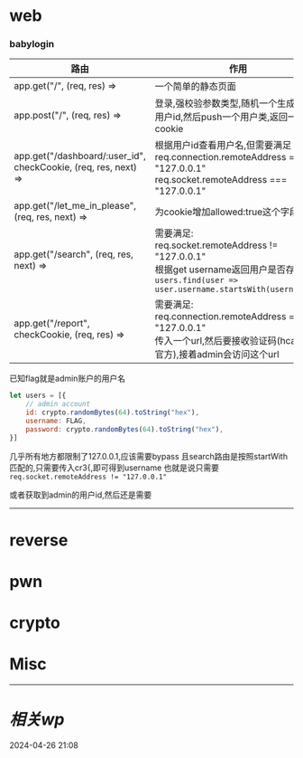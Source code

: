 # web
### babylogin

| 路由 | 作用 |
| ---- | ---- |
| app.get("/", (req, res) => | 一个简单的静态页面 |
| app.post("/", (req, res) => | 登录,强校验参数类型,随机一个生成一个用户id,然后push一个用户类,返回一个cookie |
| app.get("/dashboard/:user_id", checkCookie, (req, res, next) => | 根据用户id查看用户名,但需要满足<br>req.connection.remoteAddress \=== "127.0.0.1"<br>req.socket.remoteAddress === "127.0.0.1" |
| app.get("/let_me_in_please", (req, res, next) => | 为cookie增加allowed:true这个字段 |
| app.get("/search", (req, res, next) => | 需要满足:<br>req.socket.remoteAddress != "127.0.0.1"<br>根据get username返回用户是否存在,<br>`users.find(user => user.username.startsWith(username));` |
| app.get("/report", checkCookie, (req, res) => | 需要满足:<br>req.connection.remoteAddress === "127.0.0.1"<br>传入一个url,然后要接收验证码(hcaptcha官方),接着admin会访问这个url |
已知flag就是admin账户的用户名
```js
let users = [{
    // admin account
    id: crypto.randomBytes(64).toString("hex"),
    username: FLAG,
    password: crypto.randomBytes(64).toString("hex"),
}]
```
几乎所有地方都限制了127.0.0.1,应该需要bypass
且search路由是按照startWith匹配的,只需要传入cr3{,即可得到username
也就是说只需要
`req.socket.remoteAddress != "127.0.0.1"`


或者获取到admin的用户id,然后还是需要

---



# reverse

# pwn

# crypto

# Misc


---
# *相关wp*




2024-04-26   21:08